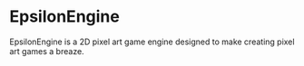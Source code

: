 # EpsilonEngine
EpsilonEngine is a 2D pixel art game engine designed to make creating pixel art games a breaze.